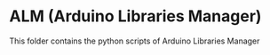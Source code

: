 # ALM (Arduino Libraries Manager)

This folder contains the python scripts of Arduino Libraries Manager
